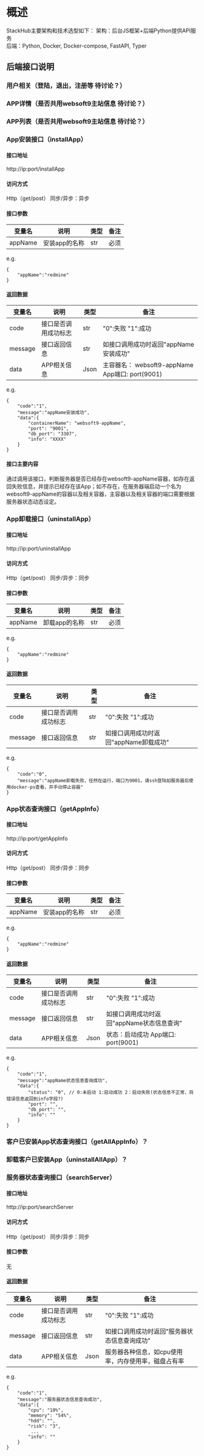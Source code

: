 # 概述

StackHub主要架构和技术选型如下：
架构：后台JS框架+后端Python提供API服务  
后端：Python, Docker, Docker-compose, FastAPI, Typer

## 后端接口说明

### 用户相关（登陆，退出，注册等 待讨论？）

### APP详情（是否共用websoft9主站信息 待讨论？）

### APP列表（是否共用websoft9主站信息 待讨论？）

### App安装接口（installApp）

#### 接口地址

http://ip:port/installApp

#### 访问方式

Http（get/post）
同步/异步：异步


#### 接口参数

| 变量名       | 说明       | 类型  | 备注  |
| ------------ | ------------ | ----- |----- |
| appName       | 安装app的名称|  str  |必须  |

e.g.
```
{
    "appName":"redmine"
}
```
#### 返回数据

| 变量名       | 说明       | 类型  | 备注  |
| ------------ | ------------ | ----- |----- |
| code       | 接口是否调用成功标志|  str  |"0":失败 "1":成功   |
| message       | 接口返回信息|  str  |如接口调用成功时返回"appName安装成功"  |
| data       | APP相关信息|  Json  |主容器名： websoft9-appName App端口: port(9001) |

e.g.  
```
{
    "code":"1",
    "message":"appName安装成功",
    "data":{
        "containerName": "websoft9-appName",
        "port": "9001",
        "db_port": "3307",
        "info": "XXXX"
    }
}
```

#### 接口主要内容

通过调用该接口，判断服务器是否已经存在websoft9-appName容器，如存在返回失败信息，并提示已经存在该App；如不存在，在服务器端启动一个名为websoft9-appName的容器以及相关容器，主容器以及相关容器的端口需要根据服务器状态动态设定。



### App卸载接口（uninstallApp）

#### 接口地址

http://ip:port/uninstallApp

#### 访问方式

Http（get/post）
同步/异步：同步

#### 接口参数

| 变量名       | 说明       | 类型  | 备注  |
| ------------ | ------------ | ----- |----- |
| appName       | 卸载app的名称|  str  |必须 |

e.g.
```
{
    "appName":"redmine"
}
```

#### 返回数据

| 变量名       | 说明       | 类型  | 备注  |
| ------------ | ------------ | ----- |----- |
| code       | 接口是否调用成功标志|  str  |"0":失败 "1":成功   |
| message       | 接口返回信息|  str  |如接口调用成功时返回"appName卸载成功"  |

e.g.
```  
{
    "code":"0",
    "message":"appName卸载失败，任然在运行，端口为9001，请ssh登陆如服务器后使用docker-ps查看，并手动停止容器"
}
```


### App状态查询接口（getAppInfo）

#### 接口地址

http://ip:port/getAppInfo

#### 访问方式

Http（get/post）
同步/异步：同步


#### 接口参数

| 变量名       | 说明       | 类型  | 备注  |
| ------------ | ------------ | ----- |----- |
| appName       | 安装app的名称|  str  |必须  |

e.g.
```
{
    "appName":"redmine"
}
```
#### 返回数据

| 变量名       | 说明       | 类型  | 备注  |
| ------------ | ------------ | ----- |----- |
| code       | 接口是否调用成功标志|  str  |"0":失败 "1":成功   |
| message       | 接口返回信息|  str  |如接口调用成功时返回"appName状态信息查询"  |
| data       | APP相关信息|  Json  |状态：启动成功  App端口: port(9001) |

e.g.  
```
{
    "code":"1",
    "message":"appName状态信息查询成功",
    "data":{
        "status": "0", // 0:未启动 1:启动成功 2：启动失败(状态信息不正常，将错误信息返回到info字段?)
        "port": "",
        "db_port": "",
        "info": ""
    }
}
```


### 客户已安装App状态查询接口（getAllAppInfo）？


### 卸载客户已安装App（uninstallAllApp）？


### 服务器状态查询接口（searchServer）

#### 接口地址

http://ip:port/searchServer

#### 访问方式

Http（get/post）
同步/异步：同步


#### 接口参数

无

#### 返回数据

| 变量名       | 说明       | 类型  | 备注  |
| ------------ | ------------ | ----- |----- |
| code       | 接口是否调用成功标志|  str  |"0":失败 "1":成功   |
| message       | 接口返回信息|  str  |如接口调用成功时返回"服务器状态信息查询成功"  |
| data       | APP相关信息|  Json  |服务器各种信息，如cpu使用率，内存使用率，磁盘占有率 |

e.g.  
```
{
    "code":"1",
    "message":"服务器状态信息查询成功",
    "data":{
        "cpu": "10%", 
        "memory": "54%",
        "hdd": "",
        "risk": "3",
         ...
        "info": ""
    }
}
```
